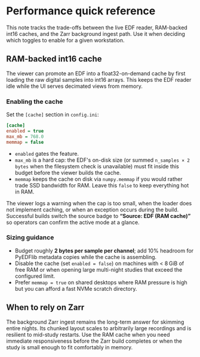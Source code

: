 # Performance quick reference

This note tracks the trade-offs between the live EDF reader, RAM-backed int16 caches, and the Zarr background ingest path. Use it when deciding which toggles to enable for a given workstation.

## RAM-backed int16 cache

The viewer can promote an EDF into a float32-on-demand cache by first loading the raw digital samples into int16 arrays. This keeps the EDF reader idle while the UI serves decimated views from memory.

### Enabling the cache

Set the `[cache]` section in `config.ini`:

```ini
[cache]
enabled = true
max_mb = 768.0
memmap = false
```

* `enabled` gates the feature.
* `max_mb` is a hard cap: the EDF's on-disk size (or summed `n_samples × 2 bytes` when the filesystem check is unavailable) must fit inside this budget before the viewer builds the cache.
* `memmap` keeps the cache on disk via `numpy.memmap` if you would rather trade SSD bandwidth for RAM. Leave this `false` to keep everything hot in RAM.

The viewer logs a warning when the cap is too small, when the loader does not implement caching, or when an exception occurs during the build. Successful builds switch the source badge to **“Source: EDF (RAM cache)”** so operators can confirm the active mode at a glance.

### Sizing guidance

* Budget roughly **2 bytes per sample per channel**; add 10% headroom for PyEDFlib metadata copies while the cache is assembling.
* Disable the cache (set `enabled = false`) on machines with < 8 GiB of free RAM or when opening large multi-night studies that exceed the configured limit.
* Prefer `memmap = true` on shared desktops where RAM pressure is high but you can afford a fast NVMe scratch directory.

## When to rely on Zarr

The background Zarr ingest remains the long-term answer for skimming entire nights. Its chunked layout scales to arbitrarily large recordings and is resilient to mid-study restarts. Use the RAM cache when you need immediate responsiveness before the Zarr build completes or when the study is small enough to fit comfortably in memory.
